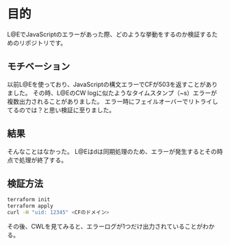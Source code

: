 # 目的
L@EでJavaScriptのエラーがあった際、どのような挙動をするのか検証するためのリポジトリです。

## モチベーション
以前L@Eを使っており、JavaScriptの構文エラーでCFが503を返すことがありました。
その時、L@EのCW logに似たようなタイムスタンプ（~s）エラーが複数出力されることがありました。
エラー時にフェイルオーバーでリトライしてるのでは？と思い検証に至りました。

## 結果
そんなことはなかった。
L@Eはdは同期処理のため、エラーが発生するとその時点で処理が終了する。

## 検証方法
```bash
terraform init
terraform apply
curl -H "uid: 12345" <CFのドメイン>
```
その後、CWLを見てみると、エラーログが1つだけ出力されていることがわかる。